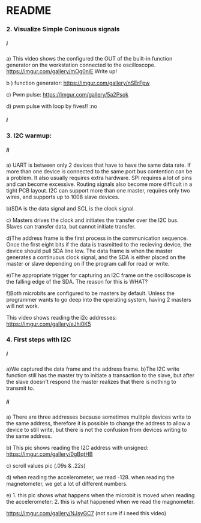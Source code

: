 # README
### 2. Visualize Simple Coninuous signals

##### i
   a) This video shows the configured the OUT of the built-in function generator on the workstation connected to the    oscilloscope.
   https://imgur.com/gallery/mOg0nlE
   Write up!

   b ) function generator: 
   https://imgur.com/gallery/nSErFpw

   c) Pwm pulse: 
   https://imgur.com/gallery/5a2Psok


   d) pwm pulse with loop by fives!! :no

##### i

### 3. I2C warmup:
##### ii
   a)  UART is between only 2 devices that have to have the same data rate. If more than one device is connected to the same port bus contention can be a problem. It also usually requires extra hardware. SPI requires a lot of pins and can become excessive. Routing signals also become more difficult in a tight PCB layout. I2C can support more than one master, requires only two wires, and supports up to 1008 slave devices. 

   b)SDA is the data signal and SCL is the clock signal. 

   c) Masters drives the clock and initiates the transfer over the I2C bus. Slaves can transfer data, but cannot initiate transfer.

   d)The address frame is the first process in the communication sequence. Once the first eight bits if the data is trasmitted to the recieving device, the device should pull SDA line low. The data frame is when the master generates a continuous clock signal, and the SDA is either placed on the master or slave depending on if the program call for read or write.

   e)The appropriate trigger for capturing an I2C frame on the oscilloscope is the falling edge of the SDA. The reason for this is WHAT?

   f)Both microbits are configured to be masters by default. Unless the programmer wants to go deep into the operating system, having 2 masters will not work.


This video shows reading the  i2c addresses: 
https://imgur.com/gallery/eJhi0K5

### 4. First steps with I2C
##### i
   a)We captured the data frame and the address frame.
   b)The I2C write function still has the master try to initiate a transaction to the slave, but after the slave doesn't respond the master realizes that there is nothing to transmit to.

##### ii
   a) There are three addresses because sometimes mulitple devices write to the same address, therefore it is possible to change the address to allow a device to still write, but there is not the confusion from devices writing to the same address.

   b) This pic shows reading the I2C address with unsigned: 
https://imgur.com/gallery/0gBqtHB  

   c) scroll values pic (.09s & .22s)

   d) when reading the accelerometer, we read -128. when reading the magnetometer, we get a lot of different numbers. 

   e) 1. this pic shows what happens when the microbit is moved when reading the accelerometer: 
      2. this is what happened when we read the magnometer. 
   
   https://imgur.com/gallery/NJsyGC7   (not sure if i need this video)

